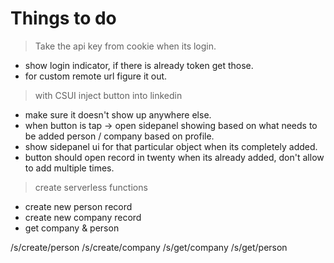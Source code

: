 # Things to do

> Take the api key from cookie when its login.
 - show login indicator, if there is already token get those.
 - for custom remote url figure it out.

> with CSUI inject button into linkedin
  - make sure it doesn't show up anywhere else.
  - when button is tap -> open sidepanel showing based on what needs to be added person / company based on profile.
  - show sidepanel ui for that particular object when its completely added.
  - button should open record in twenty when its already added, don't allow to add multiple times.

> create serverless functions

- create new person record
- create new company record
- get company & person

/s/create/person
/s/create/company
/s/get/company
/s/get/person
